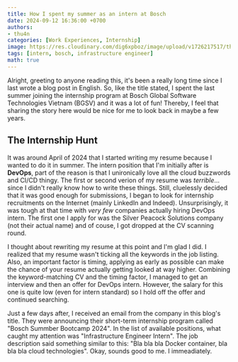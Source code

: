 ```yaml
---
title: How I spent my summer as an intern at Bosch
date: 2024-09-12 16:36:00 +0700
authors: 
- thu4n
categories: [Work Experiences, Internship]
image: https://res.cloudinary.com/dig6xpboz/image/upload/v1726217517/thu4nAtBosch_qrqxge.jpg
tags: [intern, bosch, infrastructure engineer]
math: true
---
```


Alright, greeting to anyone reading this, it's been a really long time since I last wrote a blog post in English. So, like the title stated, I spent the last summer joining the internship program at Bosch Global Software Technologies Vietnam (BGSV) and it was a lot of fun! Thereby, I feel that sharing the story here would be nice for me to look back in maybe a few years.

## The Internship Hunt


It was around April of 2024 that I started writing my resume because I wanted to do it in summer. The intern position that I'm initially after is **DevOps**, part of the reason is that I unironically love all the cloud buzzwords and CI/CD thingy. The first or second verion of my resume was *terrible*... since I didn't really know how to write these things. Still, cluelessly decided that it was good enough for submissions, I began to look for internship recruitments on the Internet (mainly LinkedIn and Indeed). Unsurprisingly, it was tough at that time with *very few* companies actually hiring DevOps intern. The first one I apply for was the Silver Peacock Solutions company (not their actual name) and of couse, I got dropped at the CV scanning round.

I thought about rewriting my resume at this point and I'm glad I did. I realized that my resume wasn't ticking all the keywords in the job listing. Also, an important factor is timing, applying as early as possible can make the chance of your resume actually getting looked at way higher. Combining the keyword-matching CV and the timing factor, I managed to get an interview and then an offer for DevOps intern. However, the salary for this one is quite low (even for intern standard) so I hold off the offer and continued searching.

Just a few days after, I received an email from the company in this blog's title. They were announcing their short-term internship program called "Bosch Summber Bootcamp 2024". In the list of available positions, what caught my attention was "Infrastructure Engineer Intern". The job description said something similar to this: "Bla bla bla Docker container, bla bla bla cloud technologies". Okay, sounds good to me. I immeadiately.
